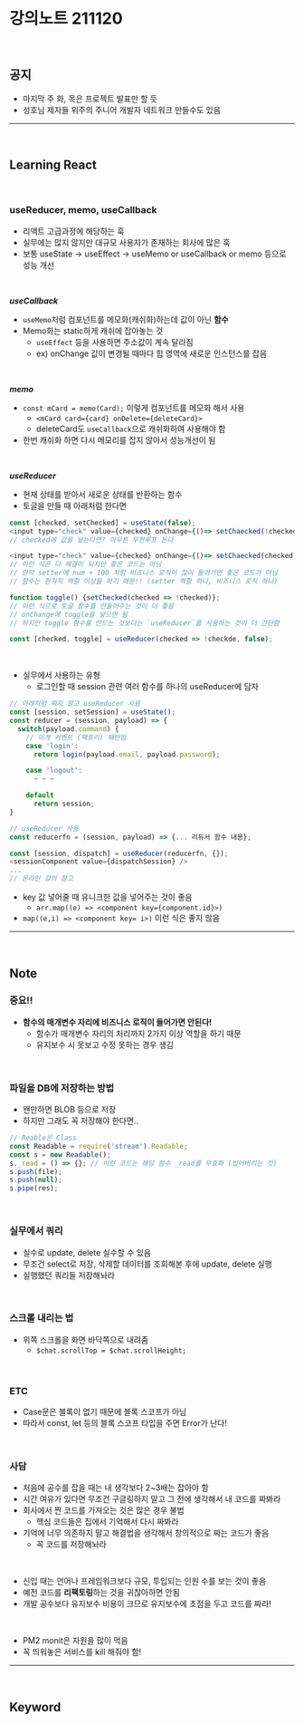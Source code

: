 # 강의노트 211120

<br>

## **공지**

- 마지막 주 화, 목은 프로젝트 발표만 할 듯
- 성호님 제자들 위주의 주니어 개발자 네트워크 만들수도 있음

---

<br>

## **Learning React**

<br>

### **useReducer, memo, useCallback**

- 리액트 고급과정에 해당하는 훅
- 실무에는 많지 않지만 대규모 사용자가 존재하는 회사에 많은 훅
- 보통 useState -> useEffect -> useMemo or useCallback or memo 등으로 성능 개선

<br>

**_useCallback_**

- `useMemo`처럼 컴포넌트를 메모화(캐쉬화)하는데 값이 아닌 **함수**
- Memo화는 static하게 캐쉬에 잡아놓는 것
  - `useEffect` 등을 사용하면 주소값이 계속 달라짐
  - ex) onChange 값이 변경될 때마다 힙 영역에 새로운 인스턴스를 잡음

<br>

**_memo_**

- `const mCard = memo(Card);` 이렇게 컴포넌트를 메모화 해서 사용
  - `<mCard card={card} onDelete={deleteCard}>`
  - deleteCard도 `useCallback`으로 캐쉬화하여 사용해야 함
- 한번 캐쉬화 하면 다시 메모리를 잡지 않아서 성능개선이 됨

<br>

**_useReducer_**

- 현재 상태를 받아서 새로운 상태를 반환하는 함수
- 토글을 만들 때 아래처럼 한다면

```js
const [checked, setChecked] = useState(false);
<input type="check" value={checked} onChange={()=> setChaecked(!checked)}>
// checked에 값을 넣는다면? 아무튼 무한루프 돈다

<input type="check" value={checked} onChange={()=> setChaecked(checked => !checked)}>
// 이런 식은 다 해결이 되지만 좋은 코드는 아님
// 만약 setter에 num + 100 처럼 비즈니스 로직이 많이 들어가면 좋은 코드가 아님
// 함수는 한가지 역할 이상을 하기 때문!! (setter 역할 하나, 비즈니스 로직 하나)

function toggle() {setChecked(checked => !checked)};
// 이런 식으로 토글 함수를 만들어주는 것이 더 좋음
// onChange에 toggle을 넣으면 됨
// 하지만 toggle 함수를 만드는 것보다는 `useReducer`를 사용하는 것이 더 간단함

const [checked, toggle] = useReducer(checked => !checkde, false);

```

<br>

- 실무에서 사용하는 유형
  - 로그인할 때 session 관련 여러 함수를 하나의 useReducer에 담자

```js
// 아래처럼 짜지 말고 useReducer 사용
const [session, setSession] = useState();
const reducer = (session, payload) => {
  switch(payload.command) {
    // 이게 커멘트 (팩토리) 패턴임
    case 'login':
      return login(payload.email, payload.password);

    case 'logout':
      ~ ~ ~

    default
      return session;
}

// useReducer 사용
const reducerfn = (session, payload) => {... 리듀서 함수 내용};

const [session, dispatch] = useReducer(reducerfn, {});
<sessionComponent value={dispatchSession} />
...
// 온라인 강의 참고

```

- key 값 넣어줄 때 유니크한 값을 넣어주는 것이 좋음
  - `arr.map((e) => <component key={component.id}>)`
- `map((e,i) => <component key= i>)` 이런 식은 좋지 않음

---

<br>

## **Note**

### **중요!!**

- **함수의 매개변수 자리에 비즈니스 로직이 들어가면 안된다!**
  - 함수가 매개변수 자리의 처리까지 2가지 이상 역할을 하기 때문
  - 유지보수 시 못보고 수정 못하는 경우 생김

<br>

### **파일을 DB에 저장하는 방법**

- 왠만하면 BLOB 등으로 저장
- 하지만 그래도 꼭 저장해야 한다면..

```js
// Reable은 Class
const Readable = require('stream').Readable;
const s = new Readable();
s._read = () => {}; // 이런 코드는 해당 함수 _read를 무효화 (씹어버리는 것)
s.push(file);
s.push(null);
s.pipe(res);
```

<br>

### **실무에서 쿼리**

- 실수로 update, delete 실수할 수 있음
- 무조건 select로 저장, 삭제할 데이터를 조회해본 후에 update, delete 실행
- 실행했던 쿼리들 저장해놔라

<br>

### **스크롤 내리는 법**

- 위쪽 스크롤을 화면 바닥쪽으로 내려줌
  - `$chat.scrollTop = $chat.scrollHeight;`

<br>

### **ETC**

- Case문은 블록이 없기 때문에 블록 스코프가 아님
- 따라서 const, let 등의 블록 스코프 타입을 주면 Error가 난다!

<br>

### **사담**

- 처음에 공수를 잡을 때는 내 생각보다 2~3배는 잡아야 함
- 시간 여유가 있다면 무조건 구글링하지 말고 그 전에 생각해서 내 코드를 짜봐라
- 회사에서 짠 코드를 가져오는 것은 많은 경우 불법
  - 핵심 코드들은 집에서 기억해서 다시 짜봐라
- 기억에 너무 의존하지 말고 해결법을 생각해서 창의적으로 짜는 코드가 좋음
  - 꼭 코드를 저장해놔라

<br>

- 신입 때는 언어나 프레임워크보다 규모, 투입되는 인원 수를 보는 것이 좋음
- 예전 코드를 **리팩토링**하는 것을 귀찮아하면 안됨
- 개발 공수보다 유지보수 비용이 크므로 유지보수에 초점을 두고 코드를 짜라!

<br>

- PM2 monit은 자원을 많이 먹음
- 꼭 띄워놓은 서비스를 kill 해줘야 함!

---

<br>

## **Keyword**

